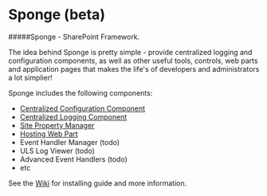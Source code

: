 Sponge (beta)
======

#####Sponge - SharePoint Framework.

The idea behind Sponge is pretty simple - provide centralized logging and configuration components, as well as other useful tools, controls, web parts and application pages that makes the life's of developers and administrators a lot simplier!

Sponge includes the following components:
- [Centralized Configuration Component](../../wiki/Configuration-Component) 
- [Centralized Logging Component](../../wiki/Logging-Component) 
- [Site Property Manager](../../wiki/Site-Property-Manager) 
- [Hosting Web Part](../../wiki/Hosting-Web-Part) 
- Event Handler Manager (todo)
- ULS Log Viewer (todo)
- Advanced Event Handlers (todo)
- etc

See the [Wiki](../../wiki/Home)  for installing guide and more information.
